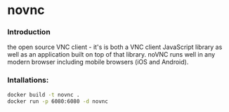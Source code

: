 # novnc

### Introduction

the open source VNC client - it's is both a VNC client JavaScript library as well as an application built on top of that library. noVNC runs well in any modern browser including mobile browsers (iOS and Android). 

### Intallations:
```bash
docker build -t novnc .
docker run -p 6080:6080 -d novnc
````
